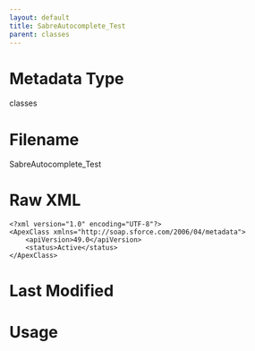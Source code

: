```yaml
---
layout: default
title: SabreAutocomplete_Test
parent: classes
---
```

# Metadata Type
classes


# Filename 
SabreAutocomplete_Test


# Raw XML
```
<?xml version="1.0" encoding="UTF-8"?>
<ApexClass xmlns="http://soap.sforce.com/2006/04/metadata">
    <apiVersion>49.0</apiVersion>
    <status>Active</status>
</ApexClass>
```


# Last Modified


# Usage
